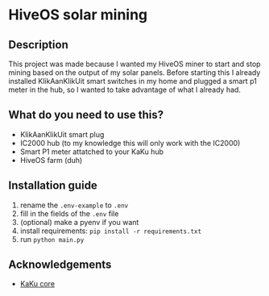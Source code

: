 # HiveOS solar mining

## Description
This project was made because I wanted my HiveOS miner to start and stop mining based on the output of my solar panels. Before starting this I already installed KlikAanKlikUit smart switches in my home and plugged a smart p1 meter in the hub, so I wanted to take advantage of what I already had.

## What do you need to use this?

- KlikAanKlikUit smart plug
- IC2000 hub (to my knowledge this will only work with the IC2000)
- Smart P1 meter attatched to your KaKu hub
- HiveOS farm (duh)

## Installation guide

1. rename the `.env-example` to `.env`
2. fill in the fields of the `.env` file
3. (optional) make a pyenv if you want
4. install requirements: ```pip install -r requirements.txt```
5. run `python main.py`


## Acknowledgements

 - [KaKu core](https://github.com/Stijn-Jacobs/ICS2000-Python)
